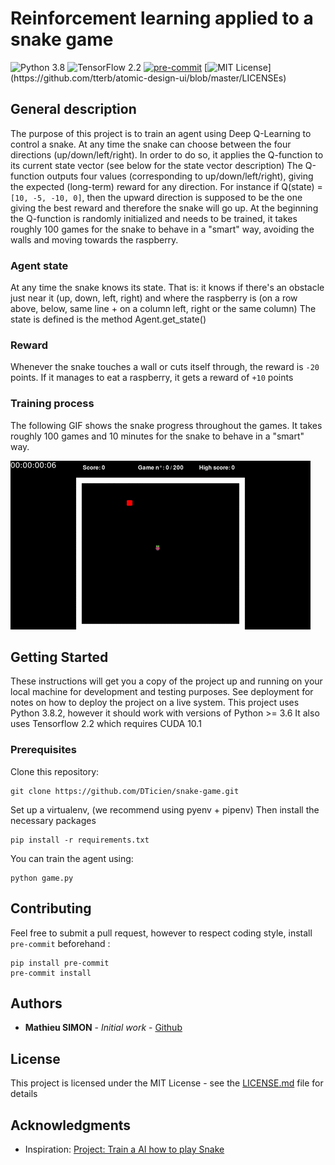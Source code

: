 # Reinforcement learning applied to a snake game
![Python 3.8](https://img.shields.io/badge/python-3.8-green.svg?style=plastic)
![TensorFlow 2.2](https://img.shields.io/badge/tensorflow-2.2-green.svg?style=plastic)
[![pre-commit](https://img.shields.io/badge/pre--commit-enabled-brightgreen?logo=pre-commit&logoColor=white)](https://github.com/pre-commit/pre-commit)
[![MIT License](https://img.shields.io/apm/l/atomic-design-ui.svg?)](https://github.com/tterb/atomic-design-ui/blob/master/LICENSEs)

## General description
The purpose of this project is to train an agent using Deep Q-Learning to control a snake.
At any time the snake can choose between the four directions (up/down/left/right).
In order to do so, it applies the Q-function to its current state vector (see below for the state vector description)
The Q-function outputs four values (corresponding to up/down/left/right), giving the expected (long-term) reward for any direction.
For instance if Q(state) = `[10, -5, -10, 0]`, then the upward direction is supposed to be the one giving the best reward
and therefore the snake will go up.
At the beginning the Q-function is randomly initialized and needs to be trained, it takes roughly 100 games for the snake
to behave in a "smart" way, avoiding the walls and moving towards the raspberry.

### Agent state
At any time the snake knows its state. That is: it knows if there's an obstacle just near it (up, down, left, right) and
where the raspberry is (on a row above, below, same line + on a column left, right or the same column)
The state is defined is the method Agent.get_state() 

### Reward
Whenever the snake touches a wall or cuts itself through, the reward is `-20` points. If it manages to eat
a raspberry, it gets a reward of `+10` points

### Training process

The following GIF shows the snake progress throughout the games.
It takes roughly 100 games and 10 minutes for the snake to behave in a "smart" way.

![](videos/snake_evolution.gif)

## Getting Started

These instructions will get you a copy of the project up and running on your local machine for development and testing purposes. See deployment for notes on how to deploy the project on a live system.
This project uses Python 3.8.2, however it should work with versions of Python >= 3.6
It also uses Tensorflow 2.2 which requires CUDA 10.1

### Prerequisites

Clone this repository:
```
git clone https://github.com/DTicien/snake-game.git
```

Set up a virtualenv, (we recommend using pyenv + pipenv)
Then install the necessary packages
```
pip install -r requirements.txt
```


You can train the agent using:
```
python game.py
```

## Contributing

Feel free to submit a pull request, however to respect coding style, install `pre-commit` beforehand :

```
pip install pre-commit
pre-commit install
```

## Authors

* **Mathieu SIMON** - *Initial work* - [Github](https://github.com/DTicien)

## License

This project is licensed under the MIT License - see the [LICENSE.md](LICENSE.md) file for details

## Acknowledgments

* Inspiration: [Project: Train a AI how to play Snake](https://github.com/maurock/snake-ga)